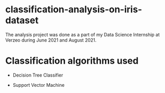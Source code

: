 # classification-analysis-on-iris-dataset
The analysis project was done as a part of my Data Science Internship at Verzeo during June 2021 and August 2021.
# Classification algorithms used
- Decision Tree Classifier

- Support Vector Machine
